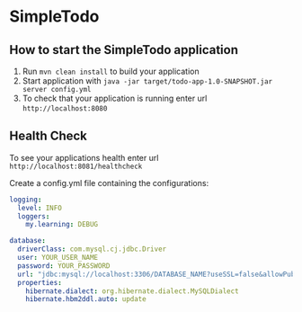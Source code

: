 # SimpleTodo

How to start the SimpleTodo application
---

1. Run `mvn clean install` to build your application
1. Start application with `java -jar target/todo-app-1.0-SNAPSHOT.jar server config.yml`
1. To check that your application is running enter url `http://localhost:8080`

Health Check
---

To see your applications health enter url `http://localhost:8081/healthcheck`

Create a config.yml file containing the configurations:

```yaml
logging:
  level: INFO
  loggers:
    my.learning: DEBUG

database:
  driverClass: com.mysql.cj.jdbc.Driver
  user: YOUR_USER_NAME
  password: YOUR_PASSWORD
  url: "jdbc:mysql://localhost:3306/DATABASE_NAME?useSSL=false&allowPublicKeyRetrieval=true"
  properties:
    hibernate.dialect: org.hibernate.dialect.MySQLDialect
    hibernate.hbm2ddl.auto: update
```
